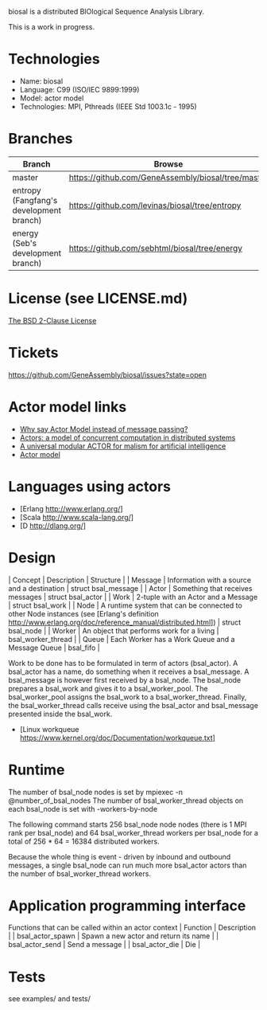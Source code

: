 biosal is a distributed BIOlogical Sequence Analysis Library.

This is a work in progress.

# Technologies

- Name: biosal
- Language: C99 (ISO/IEC 9899:1999)
- Model: actor model
- Technologies: MPI, Pthreads (IEEE Std 1003.1c - 1995)

# Branches

Branch | Browse | HTTPS | SSH
--- | --- | --- | ---
 master | https://github.com/GeneAssembly/biosal/tree/master | https://github.com/GeneAssembly/biosal.git | git@github.com:GeneAssembly/biosal.git
 entropy (Fangfang's development branch) | https://github.com/levinas/biosal/tree/entropy | https://github.com/levinas/biosal.git | git@github.com:levinas/biosal.git
 energy (Seb's development branch) | https://github.com/sebhtml/biosal/tree/energy | https://github.com/sebhtml/biosal.git | git@github.com:sebhtml/biosal.git

# License (see LICENSE.md)

[The BSD 2-Clause License](http://opensource.org/licenses/BSD-2-Clause)

# Tickets

https://github.com/GeneAssembly/biosal/issues?state=open

# Actor model links

- [Why say Actor Model instead of message passing?](http://lambda-the-ultimate.org/node/4683)
- [Actors: a model of concurrent computation in distributed systems](http://dl.acm.org/citation.cfm?id=7929)
- [A universal modular ACTOR for malism for artificial intelligence](http://dl.acm.org/citation.cfm?id=1624804)
- [Actor model](http://en.wikipedia.org/wiki/Actor_model)

# Languages using actors

- [Erlang http://www.erlang.org/]
- [Scala http://www.scala-lang.org/]
- [D http://dlang.org/]

# Design

| Concept | Description | Structure |
| Message | Information with a source and a destination | struct bsal_message |
| Actor | Something that receives messages | struct bsal_actor |
| Work | 2-tuple with an Actor and a Message | struct bsal_work |
| Node | A runtime system that can be connected to other Node instances (see [Erlang's definition http://www.erlang.org/doc/reference_manual/distributed.html]) | struct bsal_node |
| Worker | An object that performs work for a living | bsal_worker_thread |
| Queue | Each Worker has a Work Queue and a Message Queue | bsal_fifo |


Work to be done has to be formulated in term of actors (bsal_actor).
A bsal_actor has a name, do something when it receives a bsal_message.
A bsal_message is however first received by a bsal_node. The bsal_node
prepares a bsal_work and gives it to a bsal_worker_pool. The bsal_worker_pool
assigns the bsal_work to a bsal_worker_thread. Finally,  the bsal_worker_thread calls
receive using the bsal_actor and bsal_message presented inside the bsal_work.

- [Linux workqueue https://www.kernel.org/doc/Documentation/workqueue.txt]

# Runtime

The number of bsal_node nodes is set by mpiexec -n @number_of_bsal_nodes
The number of bsal_worker_thread objects on each bsal_node is set with
-workers-by-node

The following command starts 256 bsal_node node nodes (there is 1 MPI rank per
bsal_node) and 64 bsal_worker_thread workers per bsal_node for a total of
256 * 64 = 16384 distributed workers.

Because the whole thing is event - driven by inbound and outbound messages,
a single bsal_node can run much more bsal_actor actors than the number of
bsal_worker_thread workers.

# Application programming interface

Functions that can be called within an actor context
| Function | Description |
| bsal_actor_spawn | Spawn a new actor and return its name |
| bsal_actor_send | Send a message |
| bsal_actor_die | Die |

# Tests

see examples/ and tests/
